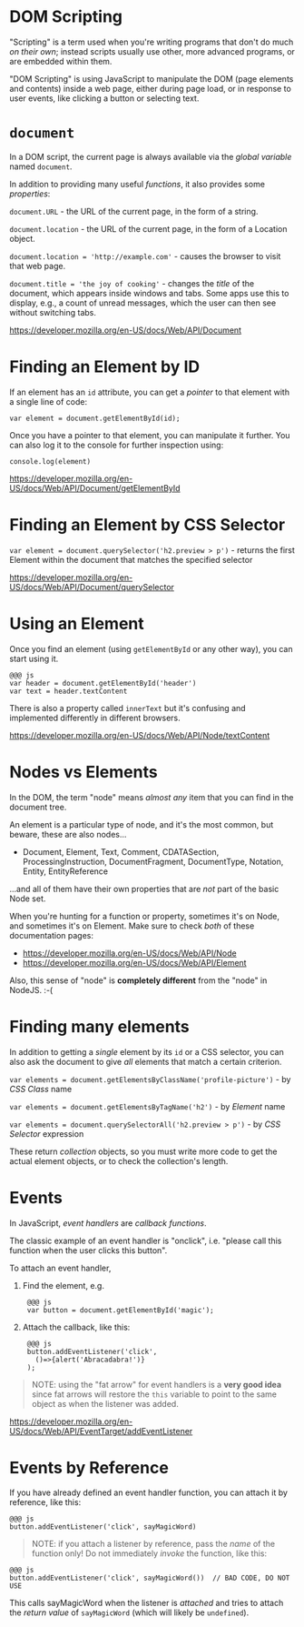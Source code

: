 # DOM Scripting

"Scripting" is a term used when you're writing programs that don't do much *on their own*; instead scripts usually use other, more advanced programs, or are embedded within them.

"DOM Scripting" is using JavaScript to manipulate the DOM (page elements and contents) inside a web page, either during page load, or in response to user events, like clicking a button or selecting text.

# `document`

In a DOM script, the current page is always available via the *global variable* named `document`.

In addition to providing many useful *functions*, it also provides some *properties*:

`document.URL` - the URL of the current page, in the form of a string. 

`document.location` - the URL of the current page, in the form of a Location object. 

`document.location = 'http://example.com'` - causes the browser to visit that web page.

`document.title = 'the joy of cooking'` - changes the *title* of the document, which appears inside windows and tabs. Some apps use this to display, e.g., a count of unread messages, which the user can then see without switching tabs.

<https://developer.mozilla.org/en-US/docs/Web/API/Document>

# Finding an Element by ID

If an element has an `id` attribute, you can get a *pointer* to that element with a single line of code:

    var element = document.getElementById(id);

Once you have a pointer to that element, you can manipulate it further. You can also log it to the console for further inspection using:

    console.log(element)

<https://developer.mozilla.org/en-US/docs/Web/API/Document/getElementById>

# Finding an Element by CSS Selector

`var element = document.querySelector('h2.preview > p')` - returns the first Element within the document that matches the specified selector

<https://developer.mozilla.org/en-US/docs/Web/API/Document/querySelector>


# Using an Element

Once you find an element (using `getElementById` or any other way), you can start using it.

    @@@ js
    var header = document.getElementById('header')
    var text = header.textContent

There is also a property called `innerText` but it's confusing and implemented differently in different browsers.

<https://developer.mozilla.org/en-US/docs/Web/API/Node/textContent>

# Nodes vs Elements

In the DOM, the term "node" means *almost any* item that you can find in the document tree.

An element is a particular type of node, and it's the most common, but beware, these are also nodes...

* Document, Element, Text, Comment, CDATASection, ProcessingInstruction, DocumentFragment, DocumentType, Notation, Entity, EntityReference

...and all of them have their own properties that are *not* part of the basic Node set.

When you're hunting for a function or property, sometimes it's on Node, and sometimes it's on Element. Make sure to check *both* of these documentation pages:

  * <https://developer.mozilla.org/en-US/docs/Web/API/Node>
  * <https://developer.mozilla.org/en-US/docs/Web/API/Element>

Also, this sense of "node" is **completely different** from the "node" in NodeJS. :-(

# Finding many elements

In addition to getting a *single* element by its `id` or a CSS selector, you can also ask the document to give *all* elements that match a certain criterion.

`var elements = document.getElementsByClassName('profile-picture')` - by *CSS Class* name

`var elements = document.getElementsByTagName('h2')` - by *Element* name

`var elements = document.querySelectorAll('h2.preview > p')` - by *CSS Selector* expression

These return *collection* objects, so you must write more code to get the actual element objects, or to check the collection's length.

# Events

In JavaScript, *event handlers* are *callback functions*.

The classic example of an event handler is "onclick", i.e. "please call this function when the user clicks this button".

To attach an event handler,

1. Find the element, e.g. 

        @@@ js
        var button = document.getElementById('magic');
2. Attach the callback, like this:

        @@@ js
        button.addEventListener('click', 
          ()=>{alert('Abracadabra!')}
        );

> NOTE: using the "fat arrow" for event handlers is a **very good idea** since fat arrows will restore the `this` variable to point to the same object as when the listener was added.

<https://developer.mozilla.org/en-US/docs/Web/API/EventTarget/addEventListener>

# Events by Reference

If you have already defined an event handler function, you can attach it by reference, like this:

    @@@ js
    button.addEventListener('click', sayMagicWord)

> NOTE: if you attach a listener by reference, pass the *name* of the function only! Do not immediately *invoke* the function, like this:

    @@@ js
    button.addEventListener('click', sayMagicWord())  // BAD CODE, DO NOT USE

This calls sayMagicWord when the listener is *attached* and tries to attach the *return value* of `sayMagicWord` (which will likely be `undefined`).


